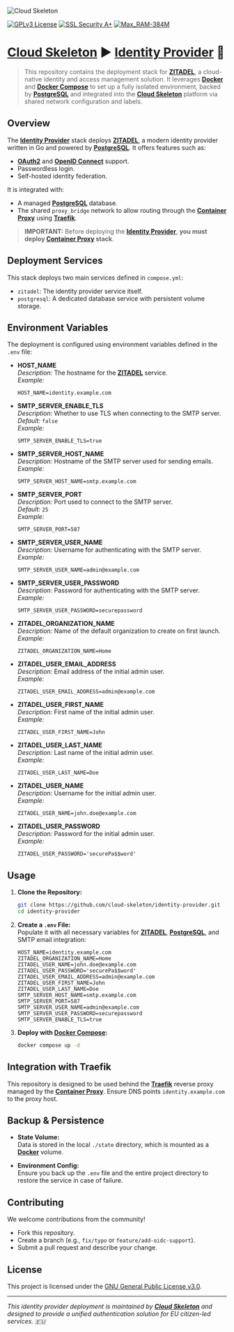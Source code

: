 ![Cloud Skeleton](./assets/logo.jpg)

[![GPLv3 License](https://img.shields.io/badge/License-GPLv3-blue.svg)](LICENSE)
[![SSL Security A+](https://img.shields.io/badge/SSL_Security-A+-green)](https://www.ssllabs.com/ssltest/)
[![Max_RAM-384M](https://img.shields.io/badge/Max_RAM-384M-violet)]()

# **[Cloud Skeleton](https://github.com/cloud-skeleton/)** ► **[Identity Provider](https://github.com/cloud-skeleton/identity-provider/)** 🛂

> This repository contains the deployment stack for **[ZITADEL](https://zitadel.com/docs/guides/start/quickstart)**, a cloud-native identity and access management solution. It leverages **[Docker](https://docs.docker.com/get-started/)** and **[Docker Compose](https://docs.docker.com/compose/gettingstarted/)** to set up a fully isolated environment, backed by **[PostgreSQL](https://www.postgresql.org/docs/current/index.html)** and integrated into the **[Cloud Skeleton](https://github.com/cloud-skeleton/)** platform via shared network configuration and labels.

## Overview

The **[Identity Provider](https://github.com/cloud-skeleton/identity-provider/)** stack deploys **[ZITADEL](https://zitadel.com/docs/guides/start/quickstart)**, a modern identity provider written in Go and powered by **[PostgreSQL](https://www.postgresql.org/docs/current/index.html)**. It offers features such as:
- **[OAuth2](https://oauth.net/getting-started/)** and **[OpenID Connect](https://openid.net/developers/how-connect-works/)** support.
- Passwordless login.
- Self-hosted identity federation.

It is integrated with:
- A managed **[PostgreSQL](https://www.postgresql.org/docs/current/index.html)** database.
- The shared `proxy_bridge` network to allow routing through the **[Container Proxy](https://github.com/cloud-skeleton/container-proxy/)** using **[Traefik](https://doc.traefik.io/traefik/)**.

> **IMPORTANT:** Before deploying the **[Identity Provider](https://github.com/cloud-skeleton/identity-provider/)**, **you must deploy [Container Proxy](https://github.com/cloud-skeleton/container-proxy/) stack**.

## Deployment Services

This stack deploys two main services defined in `compose.yml`:

- `zitadel`: The identity provider service itself.
- `postgresql`: A dedicated database service with persistent volume storage.

## Environment Variables

The deployment is configured using environment variables defined in the `.env` file:

- **HOST_NAME**  
  *Description:* The hostname for the **[ZITADEL](https://zitadel.com/docs/guides/start/quickstart)** service.  
  *Example:*  
  ```env
  HOST_NAME=identity.example.com
  ```

- **SMTP_SERVER_ENABLE_TLS**  
  *Description:* Whether to use TLS when connecting to the SMTP server.  
  *Default:* `false`  
  *Example:*  
  ```env
  SMTP_SERVER_ENABLE_TLS=true
  ```

- **SMTP_SERVER_HOST_NAME**  
  *Description:* Hostname of the SMTP server used for sending emails.  
  *Example:*  
  ```env
  SMTP_SERVER_HOST_NAME=smtp.example.com
  ```

- **SMTP_SERVER_PORT**  
  *Description:* Port used to connect to the SMTP server.  
  *Default:* `25`  
  *Example:*  
  ```env
  SMTP_SERVER_PORT=587
  ```

- **SMTP_SERVER_USER_NAME**  
  *Description:* Username for authenticating with the SMTP server.  
  *Example:*  
  ```env
  SMTP_SERVER_USER_NAME=admin@example.com
  ```

- **SMTP_SERVER_USER_PASSWORD**  
  *Description:* Password for authenticating with the SMTP server.  
  *Example:*  
  ```env
  SMTP_SERVER_USER_PASSWORD=securepassword
  ```

- **ZITADEL_ORGANIZATION_NAME**  
  *Description:* Name of the default organization to create on first launch.  
  *Example:*  
  ```env
  ZITADEL_ORGANIZATION_NAME=Home
  ```

- **ZITADEL_USER_EMAIL_ADDRESS**  
  *Description:* Email address of the initial admin user.  
  *Example:*  
  ```env
  ZITADEL_USER_EMAIL_ADDRESS=admin@example.com
  ```

- **ZITADEL_USER_FIRST_NAME**  
  *Description:* First name of the initial admin user.  
  *Example:*  
  ```env
  ZITADEL_USER_FIRST_NAME=John
  ```

- **ZITADEL_USER_LAST_NAME**  
  *Description:* Last name of the initial admin user.  
  *Example:*  
  ```env
  ZITADEL_USER_LAST_NAME=Doe
  ```

- **ZITADEL_USER_NAME**  
  *Description:* Username for the initial admin user.  
  *Example:*  
  ```env
  ZITADEL_USER_NAME=john.doe@example.com
  ```

- **ZITADEL_USER_PASSWORD**  
  *Description:* Password for the initial admin user.  
  *Example:*  
  ```env
  ZITADEL_USER_PASSWORD='securePa$$word'
  ```

## Usage

1. **Clone the Repository:**

   ```sh
   git clone https://github.com/cloud-skeleton/identity-provider.git
   cd identity-provider
   ```

2. **Create a `.env` File:**  
   Populate it with all necessary variables for **[ZITADEL](https://zitadel.com/docs/guides/start/quickstart)**, **[PostgreSQL](https://www.postgresql.org/docs/current/index.html)**, and SMTP email integration:

   ```env
   HOST_NAME=identity.example.com
   ZITADEL_ORGANIZATION_NAME=Home
   ZITADEL_USER_NAME=john.doe@example.com
   ZITADEL_USER_PASSWORD='securePa$$word'
   ZITADEL_USER_EMAIL_ADDRESS=admin@example.com
   ZITADEL_USER_FIRST_NAME=John
   ZITADEL_USER_LAST_NAME=Doe
   SMTP_SERVER_HOST_NAME=smtp.example.com
   SMTP_SERVER_PORT=587
   SMTP_SERVER_USER_NAME=admin@example.com
   SMTP_SERVER_USER_PASSWORD=securepassword
   SMTP_SERVER_ENABLE_TLS=true
   ```

3. **Deploy with [Docker Compose](https://docs.docker.com/compose/gettingstarted/):**

   ```sh
   docker compose up -d
   ```

## Integration with Traefik

This repository is designed to be used behind the **[Traefik](https://doc.traefik.io/traefik/)** reverse proxy managed by the **[Container Proxy](https://github.com/cloud-skeleton/container-proxy/)**. Ensure DNS points `identity.example.com` to the proxy host.

## Backup & Persistence

- **State Volume:**  
  Data is stored in the local `./state` directory, which is mounted as a **[Docker](https://docs.docker.com/get-started/)** volume.

- **Environment Config:**  
  Ensure you back up the `.env` file and the entire project directory to restore the service in case of failure.

## Contributing

We welcome contributions from the community!  
- Fork this repository.
- Create a branch (e.g., `fix/typo` or `feature/add-oidc-support`).
- Submit a pull request and describe your change.

## License

This project is licensed under the [GNU General Public License v3.0](LICENSE).

---

*This identity provider deployment is maintained by **[Cloud Skeleton](https://github.com/cloud-skeleton/)** and designed to provide a unified authentication solution for EU citizen-led services. 🇪🇺*
